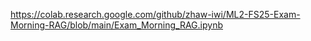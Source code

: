 [https://colab.research.google.com/github/zhaw-iwi/ML2-FS25-Exam-Morning-RAG/blob/main/Exam_Morning_RAG.ipynb
](https://colab.research.google.com/drive/1reXL9Y7bz7HPqTCWWTqOru3dvr5YJWT1?usp=sharing)
